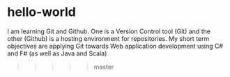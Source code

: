 # hello-world

I am learning Git and Github.  One is a Version Control tool (Git) and the other (Github) is a hosting environment for repositories.
My short term objectives are applying Git towards Web application development using C# and F# (as well as Java and Scala)   
>>>>> master
